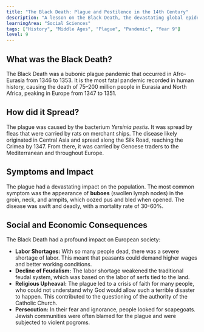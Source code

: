 ```yaml
---
title: "The Black Death: Plague and Pestilence in the 14th Century"
description: "A lesson on the Black Death, the devastating global epidemic of bubonic plague that struck Europe and Asia in the mid-1300s."
learningArea: "Social Sciences"
tags: ["History", "Middle Ages", "Plague", "Pandemic", "Year 9"]
level: 9
---
```


## What was the Black Death?

The Black Death was a bubonic plague pandemic that occurred in Afro-Eurasia from 1346 to 1353. It is the most fatal pandemic recorded in human history, causing the death of 75–200 million people in Eurasia and North Africa, peaking in Europe from 1347 to 1351.

## How did it Spread?

The plague was caused by the bacterium *Yersinia pestis*. It was spread by fleas that were carried by rats on merchant ships. The disease likely originated in Central Asia and spread along the Silk Road, reaching the Crimea by 1347. From there, it was carried by Genoese traders to the Mediterranean and throughout Europe.

## Symptoms and Impact

The plague had a devastating impact on the population. The most common symptom was the appearance of **buboes** (swollen lymph nodes) in the groin, neck, and armpits, which oozed pus and bled when opened. The disease was swift and deadly, with a mortality rate of 30-60%.

## Social and Economic Consequences

The Black Death had a profound impact on European society:
-   **Labor Shortages:** With so many people dead, there was a severe shortage of labor. This meant that peasants could demand higher wages and better working conditions.
-   **Decline of Feudalism:** The labor shortage weakened the traditional feudal system, which was based on the labor of serfs tied to the land.
-   **Religious Upheaval:** The plague led to a crisis of faith for many people, who could not understand why God would allow such a terrible disaster to happen. This contributed to the questioning of the authority of the Catholic Church.
-   **Persecution:** In their fear and ignorance, people looked for scapegoats. Jewish communities were often blamed for the plague and were subjected to violent pogroms.
